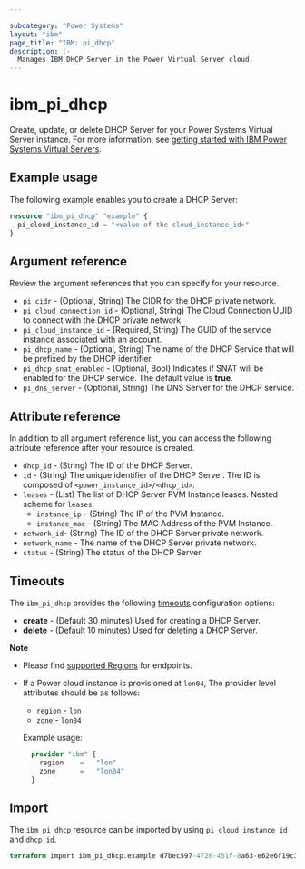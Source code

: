 ```yaml
---

subcategory: "Power Systems"
layout: "ibm"
page_title: "IBM: pi_dhcp"
description: |-
  Manages IBM DHCP Server in the Power Virtual Server cloud.
---
```


# ibm_pi_dhcp

Create, update, or delete DHCP Server for your Power Systems Virtual Server instance. For more information, see [getting started with IBM Power Systems Virtual Servers](https://cloud.ibm.com/docs/power-iaas?topic=power-iaas-getting-started).

## Example usage
The following example enables you to create a DHCP Server:

```terraform
resource "ibm_pi_dhcp" "example" {
  pi_cloud_instance_id = "<value of the cloud_instance_id>"
}
```
## Argument reference

Review the argument references that you can specify for your resource. 

- `pi_cidr` - (Optional, String) The CIDR for the DHCP private network.
- `pi_cloud_connection_id` - (Optional, String) The Cloud Connection UUID to connect with the DHCP private network.
- `pi_cloud_instance_id` - (Required, String) The GUID of the service instance associated with an account.
- `pi_dhcp_name` - (Optional, String) The name of the DHCP Service that will be prefixed by the DHCP identifier.
- `pi_dhcp_snat_enabled` - (Optional, Bool) Indicates if SNAT will be enabled for the DHCP service. The default value is **true**.
- `pi_dns_server` - (Optional, String) The DNS Server for the DHCP service.

## Attribute reference

In addition to all argument reference list, you can access the following attribute reference after your resource is created.

- `dhcp_id` - (String) The ID of the DHCP Server.
- `id` - (String) The unique identifier of the DHCP Server. The ID is composed of `<power_instance_id>/<dhcp_id>`.
- `leases` - (List) The list of DHCP Server PVM Instance leases.
  Nested scheme for `leases`:
  - `instance_ip` - (String) The IP of the PVM Instance.
  - `instance_mac` - (String) The MAC Address of the PVM Instance.
- `network_id`- (String) The ID of the DHCP Server private network.
- `network_name` - The name of the DHCP Server private network.
- `status` - (String) The status of the DHCP Server.

## Timeouts

The `ibm_pi_dhcp` provides the following [timeouts](https://www.terraform.io/docs/language/resources/syntax.html) configuration options:

- **create** - (Default 30 minutes) Used for creating a DHCP Server.
- **delete** - (Default 10 minutes) Used for deleting a DHCP Server.

**Note**

* Please find [supported Regions](https://cloud.ibm.com/apidocs/power-cloud#endpoint) for endpoints.
* If a Power cloud instance is provisioned at `lon04`, The provider level attributes should be as follows:
  * `region` - `lon`
  * `zone` - `lon04`
  
  Example usage:

  ```terraform
    provider "ibm" {
      region    =   "lon"
      zone      =   "lon04"
    }
  ```
## Import

The `ibm_pi_dhcp` resource can be imported by using `pi_cloud_instance_id` and `dhcp_id`.

```terraform
terraform import ibm_pi_dhcp.example d7bec597-4726-451f-8a63-e62e6f19c32c/0e48e1be-9f54-4a67-ba55-7e31ce98b65a
```